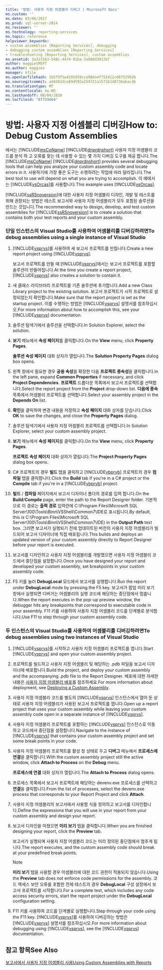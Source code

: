 ```yaml
---
title: '방법: 사용자 지정 어셈블리 디버그 | Microsoft Docs'
ms.custom: ''
ms.date: 03/06/2017
ms.prod: sql-server-2014
ms.reviewer: ''
ms.technology: reporting-services
ms.topic: reference
helpviewer_keywords:
- custom assemblies [Reporting Services], debugging
- debugging custom assemblies [Reporting Services]
- troubleshooting [Reporting Services], custom assemblies
ms.assetid: 3a3215b3-548c-4474-81ba-3a98dd3912bf
author: maggiesMSFT
ms.author: maggies
manager: kfile
ms.openlocfilehash: 1b5f9f5a4595d59cce98da4f753422cd07529926
ms.sourcegitcommit: ad4d92dce894592a259721a1571b1d8736abacdb
ms.translationtype: MT
ms.contentlocale: ko-KR
ms.lasthandoff: 08/04/2020
ms.locfileid: "87733664"
---
```

# <a name="how-to-debug-custom-assemblies"></a><span data-ttu-id="43131-102">방법: 사용자 지정 어셈블리 디버깅</span><span class="sxs-lookup"><span data-stu-id="43131-102">How to: Debug Custom Assemblies</span></span>
  <span data-ttu-id="43131-103">에서는 [!INCLUDE[msCoName](../../includes/msconame-md.md)] [!INCLUDE[dnprdnshort](../../includes/dnprdnshort-md.md)] 사용자 지정 어셈블리 코드를 분석 하 고 오류를 찾는 데 사용할 수 있는 몇 가지 디버깅 도구를 제공 합니다.</span><span class="sxs-lookup"><span data-stu-id="43131-103">The [!INCLUDE[msCoName](../../includes/msconame-md.md)] [!INCLUDE[dnprdnshort](../../includes/dnprdnshort-md.md)] provides several debugging tools that can help you analyze your custom assembly code and locate errors in it.</span></span> <span data-ttu-id="43131-104">사용하기에 가장 좋은 도구는 수행하려는 작업에 따라 달라집니다.</span><span class="sxs-lookup"><span data-stu-id="43131-104">The best tool to use will depend on what you are trying to accomplish.</span></span> <span data-ttu-id="43131-105">이 예에서는 [!INCLUDE[vsOrcas](../../includes/vsorcas-md.md)]를 사용합니다.</span><span class="sxs-lookup"><span data-stu-id="43131-105">This example uses [!INCLUDE[vsOrcas](../../includes/vsorcas-md.md)].</span></span>  
  
 <span data-ttu-id="43131-106">[!INCLUDE[ssRSnoversion](../../includes/ssrsnoversion-md.md)]에 대한 사용자 지정 어셈블리 디자인, 개발 및 테스트를 위해 권장되는 방법은 테스트 보고서와 사용자 지정 어셈블리가 모두 포함된 솔루션을 만드는 것입니다.</span><span class="sxs-lookup"><span data-stu-id="43131-106">The recommended way to design, develop, and test custom assemblies for [!INCLUDE[ssRSnoversion](../../includes/ssrsnoversion-md.md)] is to create a solution that contains both your test reports and your custom assembly.</span></span>  
  
### <a name="to-debug-assemblies-using-a-single-instance-of-visual-studio"></a><span data-ttu-id="43131-107">단일 인스턴스의 Visual Studio를 사용하여 어셈블리를 디버깅하려면</span><span class="sxs-lookup"><span data-stu-id="43131-107">To debug assemblies using a single instance of Visual Studio</span></span>  
  
1.  <span data-ttu-id="43131-108">[!INCLUDE[vsprvs](../../includes/vsprvs-md.md)]를 사용하여 새 보고서 프로젝트를 만듭니다.</span><span class="sxs-lookup"><span data-stu-id="43131-108">Create a new report project using [!INCLUDE[vsprvs](../../includes/vsprvs-md.md)].</span></span>  
  
     <span data-ttu-id="43131-109">보고서 프로젝트를 만들 때 [!INCLUDE[vsprvs](../../includes/vsprvs-md.md)]에서는 보고서 프로젝트를 포함할 솔루션이 만들어집니다.</span><span class="sxs-lookup"><span data-stu-id="43131-109">At the time you create a report project, [!INCLUDE[vsprvs](../../includes/vsprvs-md.md)] also creates a solution to contain it.</span></span>  
  
2.  <span data-ttu-id="43131-110">새 클래스 라이브러리 프로젝트를 기존 솔루션에 추가합니다.</span><span class="sxs-lookup"><span data-stu-id="43131-110">Add a new Class Library project to the existing solution.</span></span> <span data-ttu-id="43131-111">보고서 프로젝트가 시작 프로젝트로 설정되었는지 확인합니다.</span><span class="sxs-lookup"><span data-stu-id="43131-111">Make sure that the report project is set as the startup project.</span></span> <span data-ttu-id="43131-112">이를 수행하는 방법은 [!INCLUDE[vsprvs](../../includes/vsprvs-md.md)] 설명서를 참조하십시오.</span><span class="sxs-lookup"><span data-stu-id="43131-112">For more information about how to accomplish this, see your [!INCLUDE[vsprvs](../../includes/vsprvs-md.md)] documentation.</span></span>  
  
3.  <span data-ttu-id="43131-113">솔루션 탐색기에서 솔루션을 선택합니다.</span><span class="sxs-lookup"><span data-stu-id="43131-113">In Solution Explorer, select the solution.</span></span>  
  
4.  <span data-ttu-id="43131-114">**보기** 메뉴에서 **속성 페이지**를 클릭합니다.</span><span class="sxs-lookup"><span data-stu-id="43131-114">On the **View** menu, click **Property Pages**.</span></span>  
  
     <span data-ttu-id="43131-115">**솔루션 속성 페이지** 대화 상자가 열립니다.</span><span class="sxs-lookup"><span data-stu-id="43131-115">The **Solution Property Pages** dialog box opens.</span></span>  
  
5.  <span data-ttu-id="43131-116">왼쪽 창에서 필요한 경우 **공용 속성**을 확장한 다음 **프로젝트 종속성**을 클릭합니다.</span><span class="sxs-lookup"><span data-stu-id="43131-116">In the left pane, expand **Common Properties** if necessary, and click **Project Dependencies**.</span></span> <span data-ttu-id="43131-117">**프로젝트** 드롭다운 목록에서 보고서 프로젝트를 선택합니다.</span><span class="sxs-lookup"><span data-stu-id="43131-117">Select the report project from the **Project** drop-down list.</span></span> <span data-ttu-id="43131-118">**다음에 종속** 목록에서 어셈블리 프로젝트를 선택합니다.</span><span class="sxs-lookup"><span data-stu-id="43131-118">Select your assembly project in the **Depends On** list.</span></span>  
  
6.  <span data-ttu-id="43131-119">**확인**을 클릭하여 변경 내용을 저장하고 **속성 페이지** 대화 상자를 닫습니다.</span><span class="sxs-lookup"><span data-stu-id="43131-119">Click **OK** to save the changes, and close the **Property Pages** dialog.</span></span>  
  
7.  <span data-ttu-id="43131-120">솔루션 탐색기에서 사용자 지정 어셈블리 프로젝트를 선택합니다.</span><span class="sxs-lookup"><span data-stu-id="43131-120">In Solution Explorer, select your custom assembly project.</span></span>  
  
8.  <span data-ttu-id="43131-121">**보기** 메뉴에서 **속성 페이지**를 클릭합니다.</span><span class="sxs-lookup"><span data-stu-id="43131-121">On the **View** menu, click **Property Pages**.</span></span>  
  
     <span data-ttu-id="43131-122">**프로젝트 속성 페이지** 대화 상자가 열립니다.</span><span class="sxs-lookup"><span data-stu-id="43131-122">The **Project Property Pages** dialog box opens.</span></span>  
  
9. <span data-ttu-id="43131-123">C# 프로젝트의 경우 **빌드** 탭을 클릭하고 [!INCLUDE[vbprvb](../../includes/vbprvb-md.md)] 프로젝트의 경우 **컴파일** 탭을 클릭합니다.</span><span class="sxs-lookup"><span data-stu-id="43131-123">Click the **Build** tab if you're in a C# project or the **Compile** tab if you're in a [!INCLUDE[vbprvb](../../includes/vbprvb-md.md)] project.</span></span>  
  
10. <span data-ttu-id="43131-124">**빌드** / **컴파일** 페이지에서 보고서 디자이너 폴더의 경로를 입력 합니다.</span><span class="sxs-lookup"><span data-stu-id="43131-124">On the **Build**/**Compile** page, enter the path to the Report Designer folder.</span></span> <span data-ttu-id="43131-125">기본적으로 이 경로는 **출력 경로** 입력란에 C:\Program Files\Microsoft SQL Server\100\Tools\Binn\VSShell\Common7\IDE로 표시됩니다.</span><span class="sxs-lookup"><span data-stu-id="43131-125">By default, this is C:\Program Files\Microsoft SQL Server\100\Tools\Binn\VSShell\Common7\IDE) in the **Output Path** text box.</span></span> <span data-ttu-id="43131-126">그러면 보고서가 실행되기 전에 업데이트된 버전의 사용자 지정 어셈블리가 빌드되어 보고서 디자이너에 직접 배포됩니다.</span><span class="sxs-lookup"><span data-stu-id="43131-126">This builds and deploys an updated version of your custom assembly directly to Report Designer before your report is executed.</span></span>  
  
11. <span data-ttu-id="43131-127">보고서를 디자인하고 사용자 지정 어셈블리를 개발했으면 사용자 지정 어셈블리 코드에서 중단점을 설정합니다.</span><span class="sxs-lookup"><span data-stu-id="43131-127">Once you have designed your report and developed your custom assembly, set breakpoints in your custom assembly code.</span></span>  
  
12. <span data-ttu-id="43131-128">F5 키를 눌러 **DebugLocal** 모드에서 보고서를 실행합니다.</span><span class="sxs-lookup"><span data-stu-id="43131-128">Run the report under **DebugLocal** mode by pressing the F5 key.</span></span> <span data-ttu-id="43131-129">보고서가 팝업 미리 보기 창에서 실행되면 디버거는 어셈블리의 실행 코드에 해당하는 중단점에서 멈춥니다.</span><span class="sxs-lookup"><span data-stu-id="43131-129">When the report executes in the pop-up preview window, the debugger hits any breakpoints that correspond to executable code in your assembly.</span></span> <span data-ttu-id="43131-130">F11 키를 사용하여 사용자 지정 어셈블리 코드를 단계별로 분석합니다.</span><span class="sxs-lookup"><span data-stu-id="43131-130">Use F11 to step through your custom assembly code.</span></span>  
  
### <a name="to-debug-assemblies-using-two-instances-of-visual-studio"></a><span data-ttu-id="43131-131">두 인스턴스의 Visual Studio를 사용하여 어셈블리를 디버깅하려면</span><span class="sxs-lookup"><span data-stu-id="43131-131">To debug assemblies using two instances of Visual Studio</span></span>  
  
1.  <span data-ttu-id="43131-132">[!INCLUDE[vsprvs](../../includes/vsprvs-md.md)]를 시작하고 사용자 지정 어셈블리 프로젝트를 엽니다.</span><span class="sxs-lookup"><span data-stu-id="43131-132">Start [!INCLUDE[vsprvs](../../includes/vsprvs-md.md)] and open your custom assembly project.</span></span>  
  
2.  <span data-ttu-id="43131-133">프로젝트를 빌드하고 사용자 지정 어셈블리 및 해당하는 .pdb 파일을 보고서 디자이너에 배포합니다.</span><span class="sxs-lookup"><span data-stu-id="43131-133">Build the project, and deploy your custom assembly and the accompanying .pdb file to the Report Designer.</span></span> <span data-ttu-id="43131-134">배포에 대한 자세한 내용은 [사용자 지정 어셈블리 배포](deploying-a-custom-assembly.md)를 참조하세요.</span><span class="sxs-lookup"><span data-stu-id="43131-134">For more information about deployment, see [Deploying a Custom Assembly](deploying-a-custom-assembly.md).</span></span>  
  
3.  <span data-ttu-id="43131-135">사용자 지정 어셈블리 코드를 별도의 [!INCLUDE[vsprvs](../../includes/vsprvs-md.md)] 인스턴스에서 열어 둔 상태로 사용자 지정 어셈블리가 사용된 보고서 프로젝트를 엽니다.</span><span class="sxs-lookup"><span data-stu-id="43131-135">Open up a report project that uses your custom assembly while leaving your custom assembly code open in a separate instance of [!INCLUDE[vsprvs](../../includes/vsprvs-md.md)].</span></span>  
  
4.  <span data-ttu-id="43131-136">사용자 지정 어셈블리 프로젝트를 포함하는 [!INCLUDE[vsprvs](../../includes/vsprvs-md.md)] 인스턴스로 이동하고 코드에서 중단점을 설정합니다.</span><span class="sxs-lookup"><span data-stu-id="43131-136">Navigate to the instance of [!INCLUDE[vsprvs](../../includes/vsprvs-md.md)] that contains your custom assembly project and set some break points in your code.</span></span>  
  
5.  <span data-ttu-id="43131-137">사용자 지정 어셈블리 프로젝트를 활성 창 상태로 두고 **디버그** 메뉴에서 **프로세스에 연결**을 클릭합니다.</span><span class="sxs-lookup"><span data-stu-id="43131-137">With the custom assembly project still the active window, click **Attach to Process** on the **Debug** menu.</span></span>  
  
     <span data-ttu-id="43131-138">**프로세스에 연결** 대화 상자가 열립니다.</span><span class="sxs-lookup"><span data-stu-id="43131-138">The **Attach to Process** dialog opens.</span></span>  
  
6.  <span data-ttu-id="43131-139">프로세스 목록에서 보고서 프로젝트에 해당하는 devenv.exe 프로세스를 선택하고 **연결**을 클릭합니다.</span><span class="sxs-lookup"><span data-stu-id="43131-139">From the list of processes, select the devenv.exe process that corresponds to your Report Project and click **Attach**.</span></span>  
  
7.  <span data-ttu-id="43131-140">사용자 지정 어셈블리의 보고서에서 사용할 식을 정의하고 보고서를 디자인합니다.</span><span class="sxs-lookup"><span data-stu-id="43131-140">Define the expressions that you will use in your report from your custom assembly and design your report.</span></span>  
  
8.  <span data-ttu-id="43131-141">보고서 디자인을 마쳤으면 **미리 보기** 탭을 클릭합니다.</span><span class="sxs-lookup"><span data-stu-id="43131-141">When you are finished designing your report, click the **Preview** tab.</span></span>  
  
     <span data-ttu-id="43131-142">보고서가 실행되며 사용자 지정 어셈블리 코드는 미리 정의된 중단점에서 멈추게 됩니다.</span><span class="sxs-lookup"><span data-stu-id="43131-142">The report executes, and the custom assembly code should break at your predefined break points.</span></span>  
  
    > [!NOTE]  
    >  <span data-ttu-id="43131-143">**미리 보기** 탭을 사용할 경우 어셈블리에 대한 코드 권한이 적용되지 않습니다.</span><span class="sxs-lookup"><span data-stu-id="43131-143">Using the **Preview** tab does not enforce code permissions for the assembly.</span></span> <span data-ttu-id="43131-144">코드 액세스 보안 오류를 포함한 전체 테스트의 경우 **DebugLocal** 구성 설정에서 보고서 프로젝트를 시작합니다.</span><span class="sxs-lookup"><span data-stu-id="43131-144">For a complete test, which includes any code access security errors, start the report project under the **DebugLocal** configuration setting.</span></span>  
  
9. <span data-ttu-id="43131-145">F11 키를 사용하여 코드를 단계별로 실행합니다.</span><span class="sxs-lookup"><span data-stu-id="43131-145">Step through your code using the F11 key.</span></span> <span data-ttu-id="43131-146">[!INCLUDE[vsprvs](../../includes/vsprvs-md.md)]를 사용하여 디버깅하는 방법은 [!INCLUDE[vsprvs](../../includes/vsprvs-md.md)] 설명서를 참조하십시오.</span><span class="sxs-lookup"><span data-stu-id="43131-146">For more information about debugging using [!INCLUDE[vsprvs](../../includes/vsprvs-md.md)], see the [!INCLUDE[vsprvs](../../includes/vsprvs-md.md)] documentation.</span></span>  
  
## <a name="see-also"></a><span data-ttu-id="43131-147">참고 항목</span><span class="sxs-lookup"><span data-stu-id="43131-147">See Also</span></span>  
 [<span data-ttu-id="43131-148">보고서에서 사용자 지정 어셈블리 사용</span><span class="sxs-lookup"><span data-stu-id="43131-148">Using Custom Assemblies with Reports</span></span>](using-custom-assemblies-with-reports.md)  
  
  
